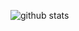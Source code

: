 ![github stats](https://github-readme-stats.vercel.app/api?username=Kingbultsea&show_icons=true&hide_rank=true&hide_border=true)
 
 
  
  
  
  

